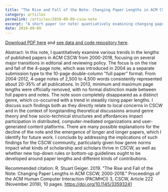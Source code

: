 ```yaml
---
title: "The Rise and Fall of the Note: Changing Paper Lengths in ACM CSCW, 2000-2018"
category: articles
permalink: /articles/2019-09-09-cscw-note
excerpt: "A short paper (or note) quantiatively examining changing paper lengths in the Proceedings of the ACM Conference on Computer-Supported Cooperative Work, focusing on the rise and fall of the 4-page note format."
date: 2019-09-09
---
```


<a href="https://github.com/staeiou/cscw19-paper-lengths/raw/master/paper/geiger-cscw19-paper-lengths.pdf">Download PDF here</a> and <a href="https://github.com/staeiou/cscw19-paper-lengths">see data and code repository here</a>.

Abstract: In this note, I quantitatively examine various trends in the lengths of published papers in ACM CSCW from 2000-2018, focusing on several major transitions in editorial and reviewing policy. The focus is on the rise and fall of the 4-page note, which was introduced in 2004 as a separate submission type to the 10-page double-column "full paper" format. From 2004-2012, 4-page notes of 2,500 to 4,500 words consistently represented about 20-35% of all publications. In 2013, minimum and maximum page lengths were officially removed, with no formal distinction made between full papers and notes. The note soon completely disappeared as a distinct genre, which co-occurred with a trend in steadily rising paper lengths. I discuss such findings both as they directly relate to local concerns in CSCW and in the context of longstanding theoretical discussions around genre theory and how socio-technical structures and affordances impact participation in distributed, computer-mediated organizations and user-generated content platforms. There are many possible explanations for the decline of the note and the emergence of longer and longer papers, which I identify for future work. I conclude by addressing the implications of such findings for the CSCW community, particularly given how genre norms impact what kinds of scholarship and scholars thrive in CSCW, as well as whether new top-down rules or bottom-up guidelines ought to be developed around paper lengths and different kinds of contributions.

Recommended citation: R. Stuart Geiger. 2019. "The Rise and Fall of the Note: Changing Paper Lengths in ACM CSCW, 2000-2018." Proceedings of the ACM Human Computer Interaction (PACMHCI) 3, CSCW, Article 222 (November 2019), 10 pages. https://doi.org/10.1145/33593241
